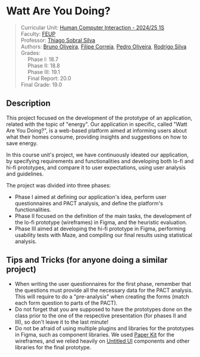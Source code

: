# Watt Are You Doing?

> Curricular Unit: [Human Computer Interaction - 2024/25 1S](https://sigarra.up.pt/feup/en/ucurr_geral.ficha_uc_view?pv_ocorrencia_id=541887)<br>
> Faculty: [FEUP](https://sigarra.up.pt/feup/en/web_page.Inicial)<br>
> Professor: [Thiago Sobral Silva](https://sigarra.up.pt/feup/en/func_geral.formview?p_codigo=553844)<br>
> Authors: [Bruno Oliveira](https://github.com/Process-ing), [Filipe Correia](https://github.com/fmcorreia04), [Pedro Oliveira](https://github.com/PedroOliveira42), [Rodrigo Silva](https://github.com/racoelhosilva)<br>
> Grades:<br>
> &emsp; Phase I: 18.7<br>
> &emsp; Phase II: 18.8<br>
> &emsp; Phase III: 19.1<br>
> &emsp; Final Report: 20.0<br>
> Final Grade: 19.0

## Description

This project focused on the development of the prototype of an application, related with the topic of "energy". Our application in specific, called "Watt Are You Doing?", is a web-based platform aimed at informing users about what their homes consume, providing insights and suggestions on how to save energy. 

In this course unit's project, we have continuously ideated our application, by specifying requirements and functionalities and developing both lo-fi and hi-fi prototypes, and compare it to user expectations, using user analysis and guidelines.

The project was divided into three phases:
- Phase I aimed at defining our application's idea, perform user questionnaires and PACT analysis, and define the platform's functionalities.
- Phase II focused on the definition of the main tasks, the development of the lo-fi prototype (wireframes) in Figma, and the heuristic evaluation.
- Phase III aimed at developing the hi-fi prototype in Figma, performing usability tests with Maze, and compiling our final results using statistical analysis.

## Tips and Tricks (for anyone doing a similar project)

- When writing the user questionnaires for the first phase, remember that the questions must provide all the necessary data for the PACT analysis. This will require to do a "pre-analysis" when creating the forms (match each form question to parts of the PACT).
- Do not forget that you are supposed to have the prototypes done on the class prior to the one of the respective presentation (for phases II and III), so don't leave it to the last minute!
- Do not be afraid of using multiple plugins and libraries for the prototypes in Figma, such as component libraries. We used [Paper Kit](https://www.figma.com/community/file/1075811850250564922) for the wireframes, and we relied heavily on [Untitled UI](https://www.untitledui.com/) components and other libraries for the final prototype.
